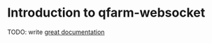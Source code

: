 # Introduction to qfarm-websocket

TODO: write [great documentation](http://jacobian.org/writing/what-to-write/)
